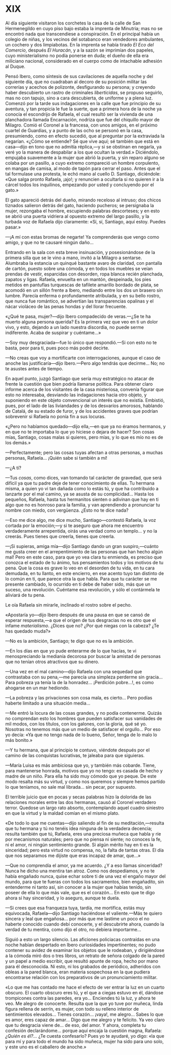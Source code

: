 # XIX

Al día siguiente visitaron los corchetes la casa de la calle de San
Hermenegildo en cuyo piso bajo estaba la imprenta de Minutria; mas no se
encontró nada que transcendiese a conspiración. En el principal había un
colegio de niñas, y los vecinos del sotabanco eran vendedores ambulantes, un
cochero y dos limpiabotas. En la imprenta se había tirado *El Eco del
Comercio*, después *El Huracán*, y a la sazón se imprimían dos papeles, cuyo
ministerialismo no podía ponerse en duda; el dueño de ella era miliciano
nacional, considerado en el cuerpo como de intachable adhesión al Duque.

Pensó Ibero, como síntesis de sus cavilaciones de aquella noche y del siguiente
día, que no cuadraban al decoro de su posición militar las correrías y acechos
de polizonte, desfigurando su persona; y creyendo haber descubierto un rastro
de criminales *liberticidas*, se propuso seguirlo, mas no con tapujo, sino
a cara descubierta, de uniforme y a plena luz. Comenzó por la tarde sus
indagaciones en la calle que fue principio de su aventura, y tan propicia le
fue la suerte, que a primera hora de la noche ya conocía el escondrijo de
Rafaela, el cual resultó ser la vivienda de una planchadora llamada
Encarnación, nodriza que fue del chiquillo mayor de Milagro. Comió el Coronel
a la francesa, con unos amigos, en el próximo cuartel de Guardias, y a punto de
las ocho se personó en la casa, presumiendo, como en efecto sucedió, que al
preguntar por la extraviada la negarían. «¿Cómo se entiende? Sé que vive aquí;
sé también que está en casa—dijo en tono que no admitía réplica,—y si se
obstinan en negarla, ya veré yo la manera de despabilar a los que ocultan la
verdad.» Diciéndolo, empujaba suavemente a la mujer que abrió la puerta, y sin
reparo alguno se colaba por un pasillo, a cuyo extremo compareció un hombre
corpulento, en mangas de camisa, al modo de tapón para cerrar el paso. Antes
que el tal formulase una protesta, le echó mano al cuello D. Santiago,
diciéndole: «Que salga pronto Rafaela, ¡ajo!; y renuncien a ocultarla si no
quieren ir a la cárcel todos los inquilinos, empezando por usted y concluyendo
por el gato.»

El gato apareció detrás del dueño, mirando receloso al intruso; dos chicos
tiznados salieron detrás del gato, haciendo pucheros; se persignaba la mujer,
rezongaba el hombre, escupiendo palabras descorteses; y en esto se abrió una
puerta vidriera al opuesto extremo del largo pasillo, y la turbada voz de
Rafaela dijo claramente: «Sí, sí, Santiago, aquí estoy. Puedes pasar.»

—¡A mí con estas bromas de negarte! Ya comprenderás que vengo como amigo, y que
no te causaré ningún daño...

Entrando en la sala con esta breve insinuación, y posesionándose de la primera
silla que se le vino a mano, invitó a la Milagro a sentarse. Alumbraba la
estancia un quinqué bastante avaro de claridad, con pantalla de cartón, puesto
sobre una cómoda, y en todos los muebles se veían prendas de vestir, esparcidas
con desorden, ropa blanca recién planchada, zapatos y ligas. Rafaela, envuelta
en un mantón, despeinada, los pies metidos en pantuflas turquescas de tafilete
amarillo bordado de plata, se acomodó en un sillón frente a Ibero, mediando
entre los dos un brasero sin lumbre. Parecía enferma o profundamente
atribulada, y en su bello rostro, que nunca fue romántico, se advertían las
transparencias opalinas y el nácar violáceo de las penas hondas y del llorar
frecuente.

«¿Qué te pasa, mujer?—dijo Ibero compadecido de veras.—¿Se te ha muerto alguna
persona querida? Es la primera vez que veo en ti un dolor vivo, y esto, dejando
a un lado nuestra discordia, no puede serme indiferente. Acaba de suspirar
y cuéntame...»

—Soy muy desgraciada—fue lo único que respondió.—Si con esto no te basta, peor
para ti, pues poco más podré decirte.

—No creas que voy a mortificarte con interrogaciones, aunque el caso de anoche
las justificaría—dijo Ibero.—Pero algo tendrás que decirme... No; no te asustes
antes de tiempo.

En aquel punto, juzgó Santiago que sería muy estratégico no atacar de frente la
cuestión que bien podría llamarse política. Para obtener claro informe acerca
de los visitantes de la casa misteriosa, convenía figurar que esto no
interesaba, desviando las indagaciones hacia otro objeto, y suponiendo en este
objeto convencional un interés que no existía. Embistió, pues, por el lado de
las liviandades y de los desvaríos amorosos, hablando de Catalá, de su estado
de furor, y de los accidentes graves que podrían sobrevenir si Rafaela no ponía
fin a sus locuras.

«¿Pero no habíamos quedado—dijo ella,—en que ya no éramos hermanos, y en que no
te importaba lo que yo hiciese o dejara de hacer? Son cosas mías, Santiago,
cosas malas si quieres, pero mías, y lo que es mío no es de los demás.»

—Perfectamente; pero las cosas tuyas afectan a otras personas, a muchas
personas, Rafaela... ¡Quién sabe si también a mí!

—¿A ti?

—Tus *cosas*, como dices, van tomando tal carácter de gravedad, que será
difícil ya que tu padre deje de tener conocimiento de ellas. Tu hermana misma,
a quien yo vi tan dañada como lo estás tú, y que ha contribuido a lanzarte por
el mal camino, ya se asusta de su complicidad... Hasta los pequeños, Rafaela,
hasta tus hermanitos sienten o adivinan que hay en ti algo que no es honroso
para la familia, y van aprendiendo a pronunciar tu nombre con miedo, con
vergüenza. ¿Esto no te dice nada?

—Eso me dice algo, me dice mucho, Santiago—contestó Rafaela, la voz cortada por
la emoción;—y si te aseguro que ahora me encuentro verdaderamente arrepentida,
oirás una verdad como un templo... y no la creerás. Pues tienes que creerla,
tienes que creerla.

—¡Si supieras, amiga mía—dijo Santiago dando un gran suspiro,—cuánto me gusta
creer en el arrepentimiento de las personas que han hecho algún mal! Pero en
este caso, para que yo vea clara tu enmienda, es preciso que conozca el estado
de tu ánimo, tus pensamientos todos y los motivos de tu pena. Que la cosa es
grave lo veo en el desorden de tu vida, en tu cara demudada, en tu llanto, en
este encierro, en ese acento tuyo tan distinto de lo común en ti, que parece
otra la que habla. Para que tu carácter se me presente cambiado, lo ocurrido en
ti debe de haber sido, más que un suceso, una revolución. Cuéntame esa
revolución, y sólo el contármela te aliviará de tu pena.

Le oía Rafaela sin mirarle, inclinado el rostro sobre el pecho.

«Apostaría yo—dijo Ibero después de una pausa en que se cansó de esperar
respuesta,—a que el origen de tus desgracias no es otro que el infame
*materialismo*. ¿Dices que no? ¿Por qué niegas con la cabeza? ¿Te has quedado
muda?»

—No es la ambición, Santiago; te digo que no es la ambición.

—En los días en que yo pude enterarme de lo que hacías, te vi menospreciando la
medianía decorosa por buscar la amistad de personas que no tenían otros
atractivos que su dinero.

—Una vez en el mal camino—dijo Rafaela con una sequedad que contrastaba con su
pena,—me parecía una simpleza perderme sin gracia... Para pobreza ya tenía la
de la honradez... ¡Perdición pobre...!, es como ahogarse en un mar hediondo.

—La pobreza y las privaciones son cosa mala, es cierto... Pero podías haberte
limitado a una situación media...

—Me entró la locura de las cosas grandes, y no podía contenerme. Quizás no
comprendan esto los hombres que pueden satisfacer sus vanidades de mil modos,
con los títulos, con los galones, con la gloria, qué sé yo. Nosotras no tenemos
más que un medio de satisfacer el orgullo... Por eso yo decía: «Ya que no tengo
nada de lo bueno, Señor, tenga de lo malo lo más bonito.»

—Y tu hermana, que al principio te contuvo, viéndote después por el camino
de las conquistas lucrativas, te jaleaba para que siguieras.

—María Luisa es más ambiciosa que yo, y también más cobarde. Tiene, para
mantenerse honrada, motivos que yo no tengo: es casada de hecho y madre de un
niño. Para ella ha sido muy cómodo que yo peque. De este modo resalta más su
virtud, y como nos queremos y siempre hemos partido lo que teníamos, no sale
mal librada... sin pecar, por supuesto.

El terrible juicio que en pocas y secas palabras hizo la dolorida de las
relaciones morales entre las dos hermanas, causó al Coronel verdadero terror.
Quedose un largo rato absorto, contemplando aquel cuadro siniestro en que la
virtud y la maldad comían en el mismo plato.

«De todo lo que me cuentas—dijo saliendo al fin de su meditación,—resulta que
tu hermana y tú no tenéis idea ninguna de la verdadera decencia; resulta
también que tú, Rafaela, eres una preciosa muñeca que habla y ríe por
mecanismos naturales; pero que no piensa ni siente; no conoces la fe, ni el
amor, ni ningún sentimiento grande. Si algún mérito hay en ti es la sinceridad;
pero esta virtud no compensa, no, la falta de tantas otras. El día que nos
separamos me dijiste que eras incapaz de amar, que...»

—Que no comprendía el amor, ya me acuerdo. ¿Y a eso llamas sinceridad? Nunca he
dicho una mentira tan atroz. Como nos despedíamos, y no te había engañado
nunca, quise echar sobre ti de una vez el engaño mayor del mundo, para que te
fueras con todos los sacramentos, bien engañadito, sin entenderme ni tanto así,
sin conocer a la mujer que habías tenido, sin poseer de ella lo que más vale,
que es el corazón... En esto que te digo ahora sí hay sinceridad, y lo aseguro,
aunque te duela.

—Si crees que esa franqueza tuya, tardía, me mortifica, estás muy equivocada,
Rafaela—dijo Santiago haciéndose el valiente.—Más te quiero sincera y leal que
engañosa... por más que me lastime un poco el no haberte conocido cuando debí
conocerte, y el descubrirte ahora, cuando la verdad de tu mentira, como dijo el
otro, no debiera importarme...

Siguió a esto un largo silencio. Las aficiones policiacas contraídas en una
noche habían despertado en Ibero curiosidades impertinentes; no pudo contener
su avidez de examinar los objetos que le rodeaban, y dirigiéndose a la cómoda
miró dos o tres libros, un retrato de señora colgado de la pared y un papel
a medio escribir, que resultó apunte de ropa, hecho por mano para él
desconocida. Ni esto, ni los grabados de periódico, adheridos con obleas a la
pared blanca, eran materia sospechosa en la que pudiera encontrarse relación
con los preparativos de un pronunciamiento militar.

«Lo que me has contado me hace el efecto de ver entrar la luz en un cuarto
obscuro. El cuarto obscuro eres tú, y el que a ciegas estuvo en él, dándose
trompicones contra las paredes, era yo... Enciendes tú la luz, y ahora te veo.
Me alegro de conocerte. Resulta que la que yo tuve por muñeca, linda figura
rellena de serrín, es mujer, con todo su relleno interior de sentimientos
elevados... Tienes corazón... ¡vaya!, me alegro... Sabes lo que es amor, eres
capaz de amar... Digo que me alegro y te felicito. Ya veo claro que tu
desgracia viene de... de eso, del amor. Y ahora, completa tu confesión
declarándome... porque aquí encaja la cuestión magna, Rafaela:*¿Quién es
él?...* ¿Te cuesta confesarlo? Pues yo te ayudaré, yo digo: «la que para mí
y para todo el mundo ha sido muñeca, mujer ha sido para uno solo, y este uno es
el caballero de anoche.»

